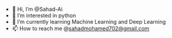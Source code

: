 - 👋 Hi, I’m @Sahad-Ai
- 👀 I’m interested in python
- 🌱 I’m currently learning Machine Learning and Deep Learning
- 📫 How to reach me @sahadmohamed702@gmail.com
  

<!---
Sahad-Ai/Sahad-Ai is a ✨ special ✨ repository because its `README.md` (this file) appears on your GitHub profile.
You can click the Preview link to take a look at your changes.
--->
